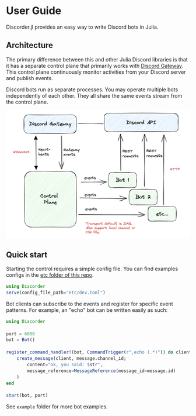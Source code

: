 # User Guide

Discorder.jl provides an easy way to write Discord bots in Julia.

## Architecture

The primary difference between this and other Julia Discord libraries is that it has a separate control plane that primarily works with [Discord Gateway](https://discord.com/developers/docs/topics/gateway). This control plane continuously monitor activities from your Discord server and publish events.

Discord bots run as separate processes. You may operate multiple bots independently of each other. They all share the same events stream from the control plane.

![Architecture Diagram](images/architecture.png)

## Quick start

Starting the control requires a simple config file. You can find examples configs in the [etc folder of this repo](etc).

```julia
using Discorder
serve(config_file_path="etc/dev.toml")
```

Bot clients can subscribe to the events and register for specific event patterns. For example, an "echo" bot can be written easily as such:

```julia
using Discorder

port = 6000
bot = Bot()

register_command_handler!(bot, CommandTrigger(r",echo (.*)")) do client, message, str
    create_message(client, message.channel_id;
        content="ok, you said: $str",
        message_reference=MessageReference(message_id=message.id)
    )
end

start(bot, port)
```

See `example` folder for more bot examples.
